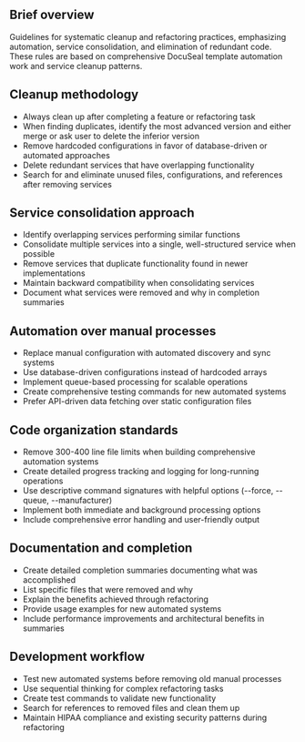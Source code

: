 ## Brief overview
Guidelines for systematic cleanup and refactoring practices, emphasizing automation, service consolidation, and elimination of redundant code. These rules are based on comprehensive DocuSeal template automation work and service cleanup patterns.

## Cleanup methodology
- Always clean up after completing a feature or refactoring task
- When finding duplicates, identify the most advanced version and either merge or ask user to delete the inferior version
- Remove hardcoded configurations in favor of database-driven or automated approaches
- Delete redundant services that have overlapping functionality
- Search for and eliminate unused files, configurations, and references after removing services

## Service consolidation approach
- Identify overlapping services performing similar functions
- Consolidate multiple services into a single, well-structured service when possible
- Remove services that duplicate functionality found in newer implementations
- Maintain backward compatibility when consolidating services
- Document what services were removed and why in completion summaries

## Automation over manual processes
- Replace manual configuration with automated discovery and sync systems
- Use database-driven configurations instead of hardcoded arrays
- Implement queue-based processing for scalable operations
- Create comprehensive testing commands for new automated systems
- Prefer API-driven data fetching over static configuration files

## Code organization standards
- Remove 300-400 line file limits when building comprehensive automation systems
- Create detailed progress tracking and logging for long-running operations
- Use descriptive command signatures with helpful options (--force, --queue, --manufacturer)
- Implement both immediate and background processing options
- Include comprehensive error handling and user-friendly output

## Documentation and completion
- Create detailed completion summaries documenting what was accomplished
- List specific files that were removed and why
- Explain the benefits achieved through refactoring
- Provide usage examples for new automated systems
- Include performance improvements and architectural benefits in summaries

## Development workflow
- Test new automated systems before removing old manual processes
- Use sequential thinking for complex refactoring tasks
- Create test commands to validate new functionality
- Search for references to removed files and clean them up
- Maintain HIPAA compliance and existing security patterns during refactoring
